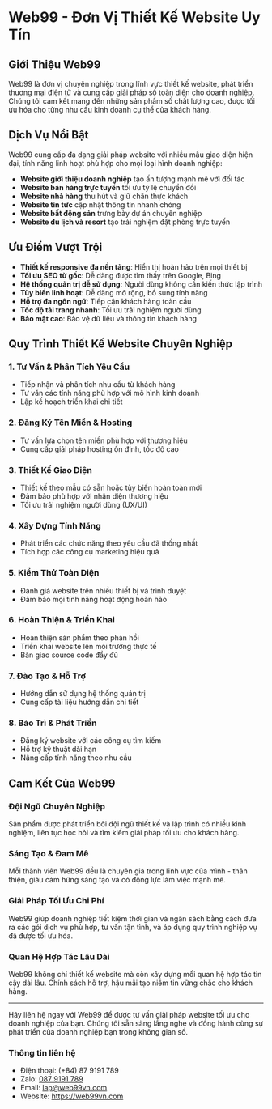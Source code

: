 # Web99 - Đơn Vị Thiết Kế Website Uy Tín

## Giới Thiệu Web99

Web99 là đơn vị chuyên nghiệp trong lĩnh vực thiết kế website, phát triển thương mại điện tử và cung cấp giải pháp số toàn diện cho doanh nghiệp. Chúng tôi cam kết mang đến những sản phẩm số chất lượng cao, được tối ưu hóa cho từng nhu cầu kinh doanh cụ thể của khách hàng.

## Dịch Vụ Nổi Bật

Web99 cung cấp đa dạng giải pháp website với nhiều mẫu giao diện hiện đại, tính năng linh hoạt phù hợp cho mọi loại hình doanh nghiệp:
- **Website giới thiệu doanh nghiệp** tạo ấn tượng mạnh mẽ với đối tác
- **Website bán hàng trực tuyến** tối ưu tỷ lệ chuyển đổi
- **Website nhà hàng** thu hút và giữ chân thực khách
- **Website tin tức** cập nhật thông tin nhanh chóng
- **Website bất động sản** trưng bày dự án chuyên nghiệp
- **Website du lịch và resort** tạo trải nghiệm đặt phòng trực tuyến

## Ưu Điểm Vượt Trội

- **Thiết kế responsive đa nền tảng**: Hiển thị hoàn hảo trên mọi thiết bị
- **Tối ưu SEO từ gốc**: Dễ dàng được tìm thấy trên Google, Bing
- **Hệ thống quản trị dễ sử dụng**: Người dùng không cần kiến thức lập trình
- **Tùy biến linh hoạt**: Dễ dàng mở rộng, bổ sung tính năng
- **Hỗ trợ đa ngôn ngữ**: Tiếp cận khách hàng toàn cầu
- **Tốc độ tải trang nhanh**: Tối ưu trải nghiệm người dùng
- **Bảo mật cao**: Bảo vệ dữ liệu và thông tin khách hàng

## Quy Trình Thiết Kế Website Chuyên Nghiệp

### 1. Tư Vấn & Phân Tích Yêu Cầu
- Tiếp nhận và phân tích nhu cầu từ khách hàng
- Tư vấn các tính năng phù hợp với mô hình kinh doanh
- Lập kế hoạch triển khai chi tiết

### 2. Đăng Ký Tên Miền & Hosting
- Tư vấn lựa chọn tên miền phù hợp với thương hiệu
- Cung cấp giải pháp hosting ổn định, tốc độ cao

### 3. Thiết Kế Giao Diện
- Thiết kế theo mẫu có sẵn hoặc tùy biến hoàn toàn mới
- Đảm bảo phù hợp với nhận diện thương hiệu
- Tối ưu trải nghiệm người dùng (UX/UI)

### 4. Xây Dựng Tính Năng
- Phát triển các chức năng theo yêu cầu đã thống nhất
- Tích hợp các công cụ marketing hiệu quả

### 5. Kiểm Thử Toàn Diện
- Đánh giá website trên nhiều thiết bị và trình duyệt
- Đảm bảo mọi tính năng hoạt động hoàn hảo

### 6. Hoàn Thiện & Triển Khai
- Hoàn thiện sản phẩm theo phản hồi
- Triển khai website lên môi trường thực tế
- Bàn giao source code đầy đủ

### 7. Đào Tạo & Hỗ Trợ
- Hướng dẫn sử dụng hệ thống quản trị
- Cung cấp tài liệu hướng dẫn chi tiết

### 8. Bảo Trì & Phát Triển
- Đăng ký website với các công cụ tìm kiếm
- Hỗ trợ kỹ thuật dài hạn
- Nâng cấp tính năng theo nhu cầu

## Cam Kết Của Web99

### Đội Ngũ Chuyên Nghiệp
Sản phẩm được phát triển bởi đội ngũ thiết kế và lập trình có nhiều kinh nghiệm, liên tục học hỏi và tìm kiếm giải pháp tối ưu cho khách hàng.

### Sáng Tạo & Đam Mê
Mỗi thành viên Web99 đều là chuyên gia trong lĩnh vực của mình - thân thiện, giàu cảm hứng sáng tạo và có động lực làm việc mạnh mẽ.

### Giải Pháp Tối Ưu Chi Phí
Web99 giúp doanh nghiệp tiết kiệm thời gian và ngân sách bằng cách đưa ra các gói dịch vụ phù hợp, tư vấn tận tình, và áp dụng quy trình nghiệp vụ đã được tối ưu hóa.

### Quan Hệ Hợp Tác Lâu Dài
Web99 không chỉ thiết kế website mà còn xây dựng mối quan hệ hợp tác tin cậy dài lâu. Chính sách hỗ trợ, hậu mãi tạo niềm tin vững chắc cho khách hàng.

---
Hãy liên hệ ngay với Web99 để được tư vấn giải pháp website tối ưu cho doanh nghiệp của bạn. Chúng tôi sẵn sàng lắng nghe và đồng hành cùng sự phát triển của doanh nghiệp bạn trong không gian số.

### Thông tin liên hệ
- Điện thoại: (+84) 87 9191 789
- Zalo: [087 9191 789](https://zalo.me/0879191789)
- Email: lap@web99vn.com
- Website: https://web99vn.com
